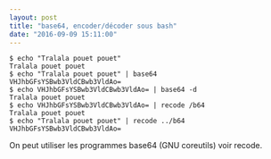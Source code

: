 ```yaml
---
layout: post
title: "base64, encoder/décoder sous bash"
date: "2016-09-09 15:11:00"
---
```


```
$ echo "Tralala pouet pouet"
Tralala pouet pouet
$ echo "Tralala pouet pouet" | base64
VHJhbGFsYSBwb3VldCBwb3VldAo=
$ echo VHJhbGFsYSBwb3VldCBwb3VldAo= | base64 -d
Tralala pouet pouet
$ echo VHJhbGFsYSBwb3VldCBwb3VldAo= | recode /b64
Tralala pouet pouet
$ echo "Tralala pouet pouet" | recode ../b64
VHJhbGFsYSBwb3VldCBwb3VldAo=
```

On peut utiliser les programmes base64 (GNU coreutils) voir recode.


